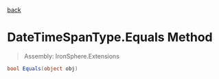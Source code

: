 ﻿

[back](/IronSphere.Extensions/types/DateTimeSpanType)

# DateTimeSpanType.Equals Method

> Assembly: IronSphere.Extensions

```csharp
bool Equals(object obj)
```



 